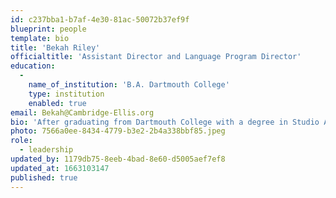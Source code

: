```yaml
---
id: c237bba1-b7af-4e30-81ac-50072b37ef9f
blueprint: people
template: bio
title: 'Bekah Riley'
officialtitle: 'Assistant Director and Language Program Director'
education:
  -
    name_of_institution: 'B.A. Dartmouth College'
    type: institution
    enabled: true
email: Bekah@Cambridge-Ellis.org
bio: 'After graduating from Dartmouth College with a degree in Studio Art and Education, I joined Teach for America. I spent two years teaching bi-lingual preschool in Delaware, where I gained a passion for bringing topics of social justice into the early childhood sphere. I am a native of upstate New York and spent several years teaching and directing at a small, nature-based, cooperative preschool there. After moving to Boston with my husband and two cats, I was lucky enough to find a forever home in CES. As the Assistant Director and Language Program Director, my role is to support teachers as they facilitate student-led learning through discovery and play.'
photo: 7566a0ee-8434-4779-b3e2-2b4a338bbf85.jpeg
role:
  - leadership
updated_by: 1179db75-8eeb-4bad-8e60-d5005aef7ef8
updated_at: 1663103147
published: true
---
```

